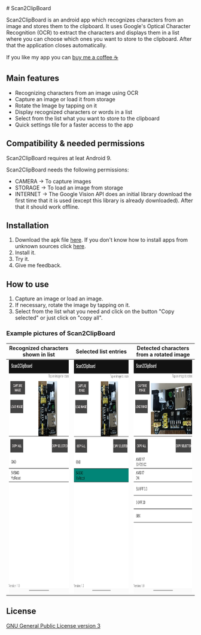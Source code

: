 <meta name="google-site-verification" content="qu84tXVvtCNN7mkinQY_zaU0LDWl3lzOe4juMabfTSY" />
# Scan2ClipBoard 

Scan2ClipBoard is an android app which recognizes characters from an image and stores them to the clipboard. 
It uses Google's Optical Character Recognition (OCR) to extract the characters
and displays them in a list where you can choose which ones you want to store to the clipboard. 
After that the application closes automatically.

If you like my app you can [buy me a coffee ☕](https://www.paypal.com/donate?hosted_button_id=VKXH39U9NER9W)

## Main features

- Recognizing characters from an image using OCR
- Capture an image or load it from storage
- Rotate the Image by tapping on it
- Display recognized characters or words in a list
- Select from the list what you want to store to the clipboard
- Quick settings tile for a faster access to the app

## Compatibility & needed permissions

Scan2ClipBoard requires at leat Android 9.

Scan2ClipBoard needs the following permissions:
- CAMERA -> To capture images
- STORAGE -> To load an image from storage
- INTERNET -> The Google Vision API does an initial library download the first time that it is used
              (except this library is already downloaded). After that it should work offline.
              
## Installation

1. Download the apk file [here](https://github.com/otaltan/Scan2ClipBoard/releases). If you don't know how to install apps from unknown sources click [here](https://www.maketecheasier.com/install-apps-from-unknown-sources-android/). 
2. Install it.
3. Try it.
4. Give me feedback.

## How to use

1. Capture an image or load an image.
2. If necessary, rotate the image by tapping on it.
3. Select from the list what you need and click on the button "Copy selected"
   or just click on "copy all".
   
### Example pictures of Scan2ClipBoard

Recognized characters shown in list | Selected list entries | Detected characters from a rotated image
--- | --- | ---
<img src="https://github.com/otaltan/Scan2ClipBoard/blob/master/Example%20Pictures/S2C_1.jpg?raw=true" width="300" height="621"/> | <img src="https://github.com/otaltan/Scan2ClipBoard/blob/master/Example%20Pictures/S2C_2.jpg?raw=true" width="300" height="621"/> | <img src="https://github.com/otaltan/Scan2ClipBoard/blob/master/Example%20Pictures/S2C_3.jpg?raw=true" width="300" height="621"/>

## License

[GNU General Public License version 3](https://www.gnu.org/licenses/gpl-3.0.txt)
